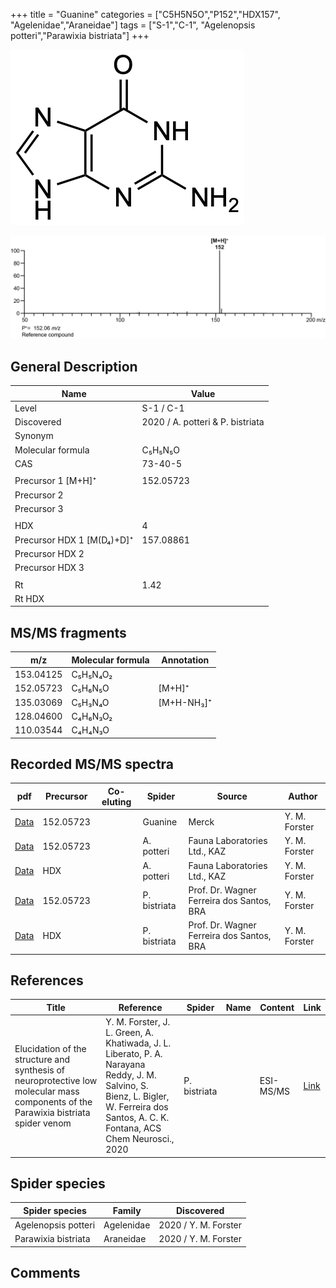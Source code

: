 +++
title = "Guanine"
categories = ["C5H5N5O","P152","HDX157",
"Agelenidae","Araneidae"]
tags = ["S-1","C-1",
"Agelenopsis potteri","Parawixia bistriata"]
+++

![](/img/Guanine.png)

![](/img_MSMS/152_Guanine.png)

## General Description

| Name                      | Value               |
|---------------------------|---------------------|
| Level                     | S-1 / C-1           |
| Discovered                | 2020 / A. potteri & P. bistriata |
| Synonym                   |                     |
| Molecular formula         | C₅H₅N₅O             |
| CAS                       | 73-40-5             |
|                           |                     |
| Precursor 1 [M+H]⁺        | 152.05723           |
| Precursor 2               |                     |
| Precursor 3               |                     |
|                           |                     |
| HDX                       | 4                   |
| Precursor HDX 1 [M(D₄)+D]⁺ | 157.08861           |
| Precursor HDX 2           |                     |
| Precursor HDX 3           |                     |
|                           |                     |
| Rt                        | 1.42                |
| Rt HDX                    |                     |

## MS/MS fragments

| m/z       | Molecular formula | Annotation |
|-----------|-------------------|------------|
| 153.04125 | C₅H₅N₄O₂          |            |
| 152.05723 | C₅H₆N₅O           | [M+H]⁺     |
| 135.03069 | C₅H₃N₄O           | [M+H-NH₃]⁺ |
| 128.04600 | C₄H₆N₃O₂          |            |
| 110.03544 | C₄H₄N₃O           |            |

## Recorded MS/MS spectra

| pdf                               | Precursor | Co-eluting | Spider  | Source | Author        |
|-----------------------------------|-----------|------------|---------|--------|---------------|
| [Data](/pdf/152_Guanine_1-42.pdf) | 152.05723 |            | Guanine | Merck  | Y. M. Forster |
| [Data](/pdf/A-potteri/152_Guanine_Ap.pdf) | 152.05723 |           | A. potteri | Fauna Laboratories Ltd., KAZ | Y. M. Forster |
| [Data](/pdf/A-potteri/152_Guanine_Ap_HDX.pdf) | HDX |           | A. potteri | Fauna Laboratories Ltd., KAZ | Y. M. Forster |
| [Data](/pdf/P-bistriata/152_Guanine_Pb.pdf) | 152.05723 |           | P. bistriata | Prof. Dr. Wagner Ferreira dos Santos, BRA | Y. M. Forster |
| [Data](/pdf/P-bistriata/152_Guanine_Pb_HDX.pdf) | HDX |           | P. bistriata | Prof. Dr. Wagner Ferreira dos Santos, BRA | Y. M. Forster |

## References

| Title | Reference | Spider | Name | Content | Link |
|-------|-----------|--------|------|---------|------|
| Elucidation of the structure and synthesis of neuroprotective low molecular mass components of the Parawixia bistriata spider venom      | Y. M. Forster, J. L. Green, A. Khatiwada, J. L. Liberato, P. A. Narayana Reddy, J. M. Salvino, S. Bienz, L. Bigler, W. Ferreira dos Santos, A. C. K. Fontana, ACS Chem Neurosci., 2020          | P. bistriata       |      | ESI-MS/MS        | [Link](https://pubs.acs.org/doi/10.1021/acschemneuro.0c00007)     |

## Spider species

| Spider species      | Family     | Discovered           |
|---------------------|------------|----------------------|
| Agelenopsis potteri | Agelenidae | 2020 / Y. M. Forster |
| Parawixia bistriata | Araneidae  | 2020 / Y. M. Forster |

## Comments